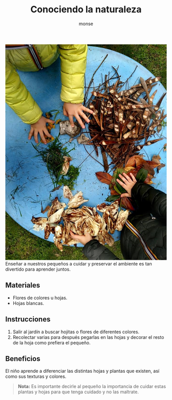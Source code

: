 ﻿---
layout: post
title:  "Conociendo la naturaleza"
tags: [naturalista]
categories: [infantes, actividad]
author: monse
image: /assets/posts/2020-06-05-conociendo-la-naturaleza.jpeg
hidden: true
---
![Actividad de naturaleza](/assets/posts/2020-06-05-conociendo-la-naturaleza.jpeg)<br/>
Enseñar a nuestros pequeños a cuidar y preservar el ambiente es tan divertido para aprender juntos. 

## Materiales 
- Flores de colores u hojas.
- Hojas blancas. 

## Instrucciones 
1. Salir al jardín a buscar hojitas o flores de diferentes colores.
2. Recolectar varias para después pegarlas en las hojas y decorar el resto de la hoja como prefiera el pequeño. 

## Beneficios 
El niño aprende a diferenciar las distintas hojas y plantas que existen, así como sus texturas y colores.
>**Nota:** Es importante decirle al pequeño la importancia de cuidar estas plantas y hojas para que tenga cuidado y no las maltrate.